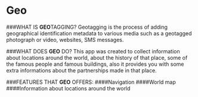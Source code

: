 # Geo

###WHAT IS <b>GEO</b>TAGGING?
Geotagging  is the process of adding geographical identification metadata to various media such as a geotagged photograph or video, websites, SMS messages.



###WHAT DOES <b>GEO</b> DO?
This app was created to collect information about locations around the world, about the history of that place, some of the famous people
and famous buildings, also it provides you with some extra informations about the partnerships made in that place.

###FEATURES THAT <b>GEO</b> OFFERS:
####Navigation
####World map
####Information about locations around the world
